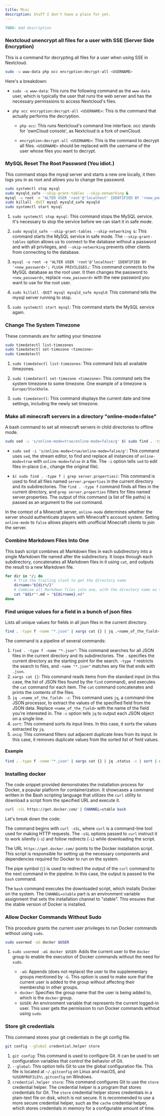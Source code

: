 ```yaml
---
title: Misc
description: Stuff I don't have a place for yet.
---
```

```md
TODO: Add description
```

### Nextcloud unencrypt all files for a user with SSE (Server Side Encryption)
This is a command for decrypting all files for a user when using SSE in Nextcloud.
```bash
sudo -u www-data php occ encryption:decrypt-all <USERNAME>
```
<!-- 
[USERNAME]: <> (placeholder=username validation="regex .+" desc="The username of the Nextcloud user to decrypt all files for")
 -->
Here's a breakdown:

- `sudo -u www-data`: This runs the following command as the `www-data` user, which is typically the user that runs the web server and has the necessary permissions to access Nextcloud's files.

- `php occ encryption:decrypt-all <USERNAME>`: This is the command that actually performs the decryption.

  - `php occ`: This runs Nextcloud's command line interface. occ stands for 'ownCloud console', as Nextcloud is a fork of ownCloud.

  - `encryption:decrypt-all <USERNAME>`: This is the command to decrypt all files. `<USERNAME>` should be replaced with the username of the user whose files you want to decrypt.

### MySQL Reset The Root Password (You idiot.)
This command stops the mysql server and starts a new one locally, it then logs you in as root and allows you to change the password.
```bash
sudo systemctl stop mysql
sudo mysqld_safe --skip-grant-tables --skip-networking &
mysql -u root -e "ALTER USER 'root'@'localhost' IDENTIFIED BY '<new_password>'; FLUSH PRIVILEGES;"
sudo killall -QUIT mysql mysqld_safe mysqld
sudo systemctl start mysql
```
<!-- 
[new_password]: <> (type=password validation="regex .{8,}" desc="The new password for the user 'root'@'localhost'")
 -->
1. `sudo systemctl stop mysql`: This command stops the MySQL service. It's necessary to stop the service before we can start it in safe mode.

2. `sudo mysqld_safe --skip-grant-tables --skip-networking &`: This command starts the MySQL service in safe mode. The `--skip-grant-tables` option allows us to connect to the database without a password and with all privileges, and `--skip-networking` prevents other clients from connecting to the database.

3. `mysql -u root -e "ALTER USER 'root'@'localhost' IDENTIFIED BY '<new_password>'; FLUSH PRIVILEGES;`: This command connects to the MySQL database as the root user. It then changes the password to `<new_password>`, replace `<new_password>` with the new password you want to use for the root user.

4. `sudo killall -QUIT mysql mysqld_safe mysqld`: This command tells the mysql server running to stop.

5. `sudo systemctl start mysql`: This command starts the MySQL service again.

### Change The System Timezone
These commands are for setting your timezone
```bash
sudo timedatectl list-timezones
sudo timedatectl set-timezone <timezone>
sudo timedatectl
```
<!-- 
[timezone]: <> (placeholder="Europe/Stockholm" desc="The timezone to set your computer to") 
-->
1. `sudo timedatectl list-timezones`: This command lists all available timezones.

2. `sudo timedatectl set-timezone <timezone>`: This command sets the system timezone to some timezone. One example of a timezone is `Europe/Stockholm`.

3. `sudo timedatectl`: This command displays the current date and time settings, including the newly set timezone.

### Make all minecraft servers in a directory "online-mode=false"
A bash command to set all minecraft servers in child directories to offline mode.
```bash
sudo sed -i 's/online-mode=true/online-mode=false/g' $( sudo find . -type f | grep server.properties)
```
- `sudo sed -i 's/online-mode=true/online-mode=false/g'`: This command uses `sed`, the stream editor, to find and replace all instances of `online-mode=true` with `online-mode=false` in a file. The `-i` option tells `sed` to edit files in-place (i.e., change the original file).

- `$( sudo find . -type f | grep server.properties)`: This command is used to find all files named `server.properties` in the current directory and its subdirectories. The `find . -type f` command finds all files in the current directory, and `grep server.properties` filters for files named server.properties. The output of this command (a list of file paths) is passed as an argument to the `sed` command.

In the context of a Minecraft server, `online-mode` determines whether the server should authenticate players with Minecraft's account system. Setting `online-mode` to `false` allows players with unofficial Minecraft clients to join the server.

### Combine Markdown Files Into One
This bash script combines all Markdown files in each subdirectory into a single Markdown file named after the subdirectory. It loops through each subdirectory, concatenates all Markdown files in it using `cat`, and outputs the result to a new Markdown file.
```bash
for dir in */; do
    # Trim the trailing slash to get the directory name
    dirname="${dir%/}"
    # Combine all Markdown files into one, with the directory name as the filename
    cat "$dir"*.md > "${dirname}.md"
done
```

### Find unique values for a field in a bunch of json files
Lists all unique values for fields in all json files in the current directory.
```bash
find . -type f -name "*.json" | xargs cat {} | jq .<name_of_the_field> -c | sort | uniq
```
<!-- 
[name_of_the_field]: <> (placeholder=status desc="The path to a field in the json file")
-->
The command is a pipeline of several commands:
1. `find . -type f -name "*.json"`: This command searches for all JSON files in the current directory and its subdirectories. The `.` specifies the current directory as the starting point for the search. `-type f` restricts the search to files, and `-name "*.json"` matches any file that ends with `.json`.
2. `xargs cat {}`: This command reads items from the standard input (in this case, the list of JSON files found by the `find` command), and executes the `cat` command for each item. The `cat` command concatenates and prints the contents of the files.
3. `jq .<name_of_the_field> -c`: This command uses `jq`, a command-line JSON processor, to extract the values of the specified field from the JSON data. Replace `<name_of_the_field>` with the name of the field you're interested in. The `-c` option tells `jq` to output each JSON object on a single line.
4. `sort`: This command sorts its input lines. In this case, it sorts the values extracted by `jq`.
5. `uniq`: This command filters out adjacent duplicate lines from its input. In this case, it removes duplicate values from the sorted list of field values.

#### Example
```bash
find . -type f -name "*.json" | xargs cat {} | jq .status -c | sort | uniq
```

### Installing docker
The code snippet provided demonstrates the installation process for Docker, a popular platform for containerization. It showcases a command written in the Bash scripting language that utilizes the `curl` utility to download a script from the specified URL and execute it.
```bash title="Bash"
curl -sSL https://get.docker.com/ | CHANNEL=stable bash
```

Let's break down the code:

The command begins with `curl -sSL`, where `curl` is a command-line tool used for making HTTP requests. The `-sSL` options passed to `curl` instruct it to work silently (`-s`) and follow redirects (`-L`) while downloading the script.

The URL `https://get.docker.com/` points to the Docker installation script. This script is responsible for setting up the necessary components and dependencies required for Docker to run on the system.

The pipe symbol (`|`) is used to redirect the output of the `curl` command to the next command in the pipeline. In this case, the output is passed to the `bash` command.

The `bash` command executes the downloaded script, which installs Docker on the system. The `CHANNEL=stable` part is an environment variable assignment that sets the installation channel to "stable". This ensures that the stable version of Docker is installed.

### Allow Docker Commands Without Sudo
This procedure grants the current user privileges to run Docker commands without using `sudo`.
```bash title="Bash"
sudo usermod -aG docker $USER
```

1. `sudo usermod -aG docker $USER`: Adds the current user to the `docker` group to enable the execution of Docker commands without the need for `sudo`.

   - `-aG`: Appends (does not replace) the user to the supplementary groups mentioned by `-G`. This option is used to make sure that the current user is added to the group without affecting their membership in other groups.
   - `docker`: Specifies the group name that the user is being added to, which is the `docker` group.
   - `$USER`: An environment variable that represents the current logged-in user. This user gets the permission to run Docker commands without using `sudo`.

### Store git credentials
This command stores your git credentials in the git config file.
```bash
git config --global credential.helper store
```
1. `git config`: This command is used to configure Git. It can be used to set configuration variables that control the behavior of Git.
2. `--global`: This option tells Git to use the global configuration file. This file is located at `~/.gitconfig` on Linux and macOS, and `%USERPROFILE%\.gitconfig` on Windows.
3. `credential.helper store`: This command configures Git to use the `store` credential helper. The credential helper is a program that stores credentials for Git. The `store` credential helper stores credentials in a plain-text file on disk, which is not secure. It is recommended to use a more secure credential helper, such as the `cache` credential helper, which stores credentials in memory for a configurable amount of time.

